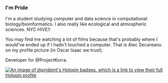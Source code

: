 ### I'm Pride

I'm a student studying computer and data science in computational biology/bioinformatics. I also really like ecological and atmospheric sciences. NYC HIVE!!

You may find me watching a lot of films because that's probably where I would've ended up if I hadn't touched a computer. That is Alec Secareanu on my profile picture (in Oscar Isaac we trust).

Developer for @ProjectKorra.

[![An image of @prideint's Holopin badges, which is a link to view their full Holopin profile](https://holopin.me/prideint)](https://holopin.io/@prideint)
